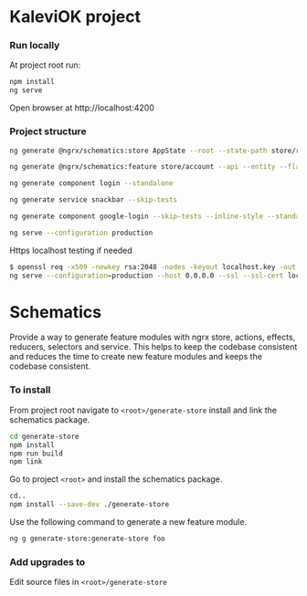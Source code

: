 # KaleviOK project

### Run locally

At project root run:

```bash
npm install
ng serve
```

Open browser at http://localhost:4200

### Project structure

```bash
ng generate @ngrx/schematics:store AppState --root --state-path store/root --minimal --skip-tests --defaults
```

```bash
ng generate @ngrx/schematics:feature store/account --api --entity --flat false --skip-tests --defaults
```

```bash
ng generate component login --standalone
```

```bash
ng generate service snackbar --skip-tests
```

```bash
ng generate component google-login --skip-tests --inline-style --standalone
```

```bash
ng serve --configuration production
```

Https localhost testing if needed

```bash
$ openssl req -x509 -newkey rsa:2048 -nodes -keyout localhost.key -out localhost.crt -days 9999 -subj "//CN=localhost"
ng serve --configuration=production --host 0.0.0.0 --ssl --ssl-cert localhost.crt --ssl-key localhost.key
```

# Schematics

Provide a way to generate feature modules with ngrx store, actions, effects, reducers, selectors and service. This helps to keep the codebase consistent and reduces the time to create new feature modules and keeps the codebase consistent.

### To install

From project root navigate to `<root>/generate-store` install and link the schematics package.

```bash
cd generate-store
npm install
npm run build
npm link
```

Go to project `<root>` and install the schematics package.

```bash
cd..
npm install --save-dev ./generate-store
```

Use the following command to generate a new feature module.

```bash
ng g generate-store:generate-store foo
```

### Add upgrades to

Edit source files in `<root>/generate-store`
